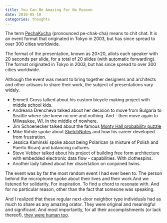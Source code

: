 ```yaml
---
title: You Can Be Amazing For No Reason
date: 2010-05-10
categories: thoughts
---
```


The term [PechaKucha](http://www.pechakucha.org/) (pronounced pe-chak-cha) means to chit chat. It is an event format that originated in Tokyo in 2003, but has since spread to over 300 cities worldwide.

The format of the presentation, known as 20×20, allots each speaker with 20 seconds per slide, for a total of 20 slides (with automatic forwarding). The format originated in Tokyo in 2003, but has since spread to over 300 cities worldwide.

Although the event was meant to bring together designers and architects and other artisans to share their work, the subject of presentations vary widely.

- Emmett Gross talked about his custom bicycle making project with middle school kids.
- Andreana Drencheva talked about her decision to move from Bulgaria to Seattle where she knew no one and nothing. And - then move again to Milwaukee, WI. In the middle of nowhere.
- Jim Schoenecker talked about the famous [Monty Hall probability puzzle](http://math.ucsd.edu/~crypto/Monty/Montytitle.html)
- Mike Rohde spoke about [SketchNotes](http://rohdesign.com/weblog/category/sketchnotes) and how his career developed from frustration.
- Jessica Kaminski spoke about being Polarican (a mixture of Polish and Puerto Rican) and balancing cultures.
- Steve Vebber talked about his project of building free form architecture with embedded electronic data flow - capabilities. With clothespins.
- Another lady talked about her dissertation on conjoined twins.

The event was by far the most random event I had ever been to. The person behind the microphone spoke about their lives and their work.And we listened for solidarity. For inspiration. To find a chord to resonate with. And for no particular reason, other than the fact that someone was speaking.

And I realized that these regular next-door neighbor type individuals had as much to share as any amazing orator. They were original and meaningful and significant. And most importantly, for all their accomplishments (or lack thereof), [they were human too](https://www.amazon.com/Everyone-Poops-My-Body-Science/dp/0916291456).
